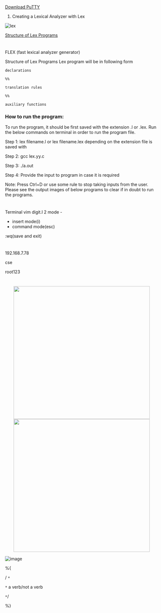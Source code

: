 
[Download PuTTY](https://www.chiark.greenend.org.uk/~sgtatham/putty/latest.html)


1. Creating a Lexical Analyzer with Lex


![lex](https://user-images.githubusercontent.com/47166768/194798894-1803ac27-638a-4739-9935-3a2c6d1608ce.png)


[Structure of Lex Programs](https://ecomputernotes.com/compiler-design/lex-use-of-lex)


#


FLEX (fast lexical analyzer generator) 


Structure of Lex Programs
Lex program will be in following form


```
declarations

%%

translation rules

%%

auxiliary functions
```



### How to run the program: 

To run the program, it should be first saved with the extension .l or .lex. Run the below commands on terminal in order to run the program file. 

Step 1: lex filename.l or lex filename.lex depending on the extension file is saved with

Step 2: gcc lex.yy.c 

Step 3: ./a.out 

Step 4: Provide the input to program in case it is required

Note: Press Ctrl+D or use some rule to stop taking inputs from the user. Please see the output images of below programs to clear if in doubt to run the programs.


#

Terminal
vim
digit.l
2 mode - 
- insert mode(i)
- command mode(esc) 

:wq(save and exit)

#


192.168.7.78

cse

root123

#

<p align="middle" float="left">

  <img src="https://user-images.githubusercontent.com/47166768/194802084-2687ea69-7bbb-41cd-a91d-bb155d6857dc.png" width="449" height="438">
  
  <img src="https://user-images.githubusercontent.com/47166768/194802117-b38e6378-8159-405d-9985-571150749f63.png" width="449" height="438">
  
  ![image](https://user-images.githubusercontent.com/47166768/194802576-71de2fee-6d32-4819-91dd-b379f3ecb3e9.png)

  
</p>


%{

/ `*`

  `*` a verb/not a verb

  `*`/

%}






